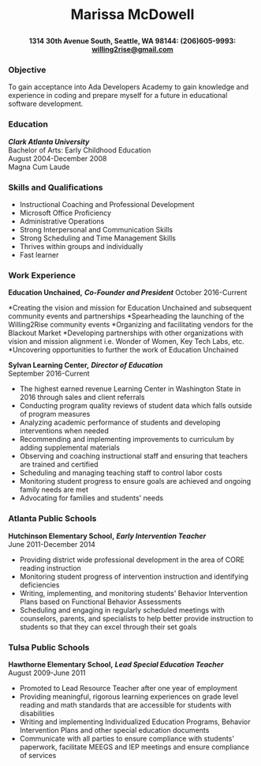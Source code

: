 # **<p align="center">Marissa McDowell</p>**
**<p align="center">1314 30th Avenue South, Seattle, WA 98144: 	(206)605-9993: 	willing2rise@gmail.com</p>**
### **Objective**
To gain acceptance into Ada Developers Academy to gain knowledge and experience in coding and prepare myself for a future in educational software development.
### **Education**
**_Clark Atlanta University_**    
Bachelor of Arts: Early Childhood Education  
August 2004-December 2008  
Magna Cum Laude
### **Skills and Qualifications**
* Instructional Coaching and Professional Development
* Microsoft Office Proficiency
* Administrative Operations
* Strong Interpersonal and Communication Skills
* Strong Scheduling and Time Management Skills
* Thrives within groups and individually
* Fast learner
### **Work Experience**

**Education Unchained,** **_Co-Founder and President_**
October 2016-Current

*Creating the vision and mission for Education Unchained and subsequent community events and partnerships
*Spearheading the launching of the Willing2Rise community events
*Organizing and facilitating vendors for the Blackout Market
*Developing partnerships with other organizations with vision and mission alignment i.e. Wonder of Women, Key Tech Labs, etc.
*Uncovering opportunities to further the work of Education Unchained

**Sylvan Learning Center,** **_Director of Education_**  
September 2016-Current  
* The highest earned revenue Learning Center in Washington State in 2016 through sales and client referrals  
* Conducting program quality reviews of student data which falls outside of program measures  
* Analyzing academic performance of students and developing interventions when needed  
* Recommending and implementing improvements to curriculum by adding supplemental materials  
* Observing and coaching instructional staff and ensuring that teachers are trained and certified  
* Scheduling and managing teaching staff to control labor costs  
* Monitoring student progress to ensure goals are achieved and ongoing family needs are met  
* Advocating for families and students' needs  
### **Atlanta Public Schools**
**Hutchinson Elementary School,** **_Early Intervention Teacher_**  
June 2011-December 2014
* Providing district wide professional development in the area of CORE reading instruction
* Monitoring student progress of intervention instruction and identifying deficiencies
* Writing, implementing, and monitoring students' Behavior Intervention Plans based on Functional Behavior Assessments
* Scheduling and engaging in regularly scheduled meetings with counselors, parents, and specialists to help better provide instruction to students so that they can excel through their set goals 
### **Tulsa Public Schools** 
**Hawthorne Elementary School,** **_Lead Special Education Teacher_**  
August 2009-June 2011
* Promoted to Lead Resource Teacher after one year of employment
* Providing meaningful, rigorous learning experiences on grade level reading and math standards that are accessible for students with disabilities
* Writing and implementing Individualized Education Programs, Behavior Intervention Plans and other special education documents
* Communicate with all parties to ensure compliance with students' paperwork, facilitate MEEGS and IEP meetings and ensure compliance of services 


